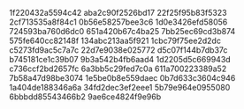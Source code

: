 1f220432a5594c42
aba2c90f2526bd17
22f25f95b83f5323
2cf713535a8f84c1
0b56e58257bee3c6
1d0e3426efd58056
724593ba760d6dc0
651a420b67c4ba25
7bb25ec69cd3b874
575fe640cc82148f
134abc213aa5f921
1cbc79f75ee2d2dc
c5273fd9ac5c7a7c
22d7e9038e025772
d5c07f144b7db37c
b745181ce1c39b07
9b3a542b4fb6aad4
1d2205d5c669943d
c736ccf2bd2657fc
6a3bb5c29fed7c0a
611a700223389a52
7b58a47d98be3074
1e5be0b8e559daec
0b7d633c3604c946
1a404de188346a6a
34fd2dec3ef2eee1
5b79e964e0955080
6bbbdd85543466b2
9ae6ce4824f9e96b
